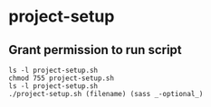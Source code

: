 # project-setup

## Grant permission to run script

```
ls -l project-setup.sh
chmod 755 project-setup.sh
ls -l project-setup.sh
./project-setup.sh (filename) (sass _-optional_)
```
